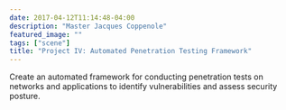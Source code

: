 ```yaml
---
date: 2017-04-12T11:14:48-04:00
description: "Master Jacques Coppenole"
featured_image: ""
tags: ["scene"]
title: "Project IV: Automated Penetration Testing Framework"
---
```

Create an automated framework for conducting penetration tests on networks and applications to identify vulnerabilities and assess security posture.




















































































































